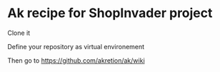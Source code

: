 # Ak recipe for ShopInvader project 

Clone it

Define your repository as virtual environement

Then go to https://github.com/akretion/ak/wiki
